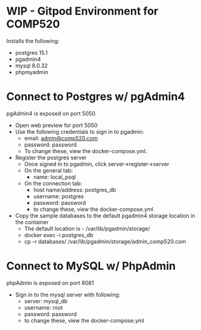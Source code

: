 # WIP - Gitpod Environment for COMP520

Installs the following:
- postgres 15.1
- pgadmin4
- mysql 8.0.32
- phpmyadmin

# Connect to Postgres w/ pgAdmin4
pgAdmin4 is exposed on port 5050.
- Open web preview for port 5050
- Use the following credentials to sign in to pgadmin:
    - email: admin@comp520.com
    - password: password
    - To change these, view the docker-compose.yml.
- Register the postgres server
    - Once signed in to pgadmin, click server->register->server
    - On the general tab:
        - name: local_psql
    - On the connection tab: 
        - host name/address: postgres_db
        - username: postgres
        - password: password
        - to change these, view the docker-compose.yml
- Copy the sample databases to the default pgadmin4 storage location in the container
    - The default location is - /var/lib/pgadmin/storage/<username>
    - docker exec -i postgres_db
    - cp -r databases/ /var/lib/pgadmin/storage/admin_comp520.com

# Connect to MySQL w/ PhpAdmin
phpAdmin is exposed on port 8081
- Sign in to the mysql server with following:
    - server: mysql_db
    - username: root
    - password:  password
    - to change these, view the docker-compose.yml